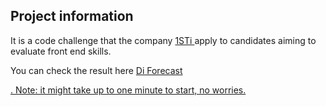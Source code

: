 
## Project information
It is a code challenge that the company <a href="https://github.com/1STi/desafio-frontend"> 1STi </a> apply to candidates aiming to evaluate front end skills. 

You can check the result here <a href="https://di-forecast.herokuapp.com/"> Di Forecast </p>. 
Note: it might take up to one minute to start, no worries.


